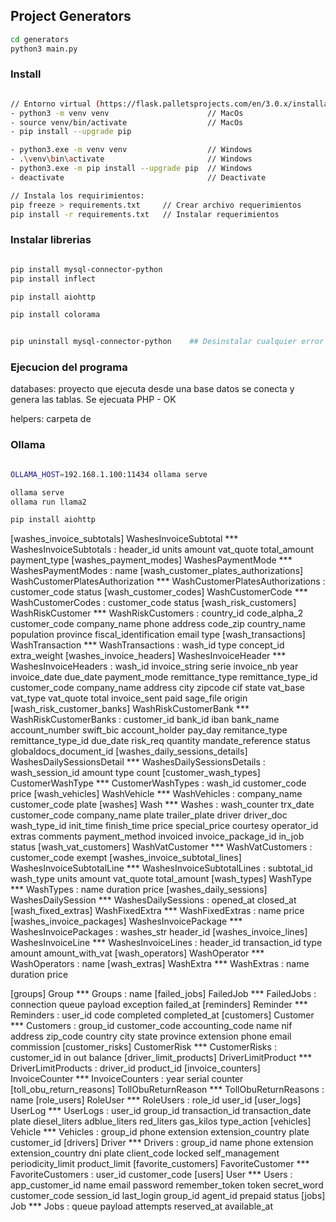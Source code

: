 ## Project Generators


```sh
cd generators
python3 main.py
```


### Install

```sh

// Entorno virtual (https://flask.palletsprojects.com/en/3.0.x/installation/)
- python3 -m venv venv                      // MacOs
- source venv/bin/activate                  // MacOs
- pip install --upgrade pip

- python3.exe -m venv venv                  // Windows
- .\venv\bin\activate                       // Windows
- python3.exe -m pip install --upgrade pip  // Windows
- deactivate                                // Deactivate

// Instala los requirimientos:
pip freeze > requirements.txt     // Crear archivo requerimientos
pip install -r requirements.txt   // Instalar requerimientos 

```


### Instalar librerias

```sh

pip install mysql-connector-python 
pip install inflect

pip install aiohttp

pip install colorama


pip uninstall mysql-connector-python    ## Desinstalar cualquier error reintalar

```




### Ejecucion del programa

databases: proyecto que ejecuta desde una base datos se conecta y genera las tablas. Se ejecuata PHP - OK


helpers: carpeta de 





### Ollama

```sh

OLLAMA_HOST=192.168.1.100:11434 ollama serve

ollama serve
ollama run llama2

pip install aiohttp

```




[washes_invoice_subtotals] WashesInvoiceSubtotal *** WashesInvoiceSubtotals : header_id units amount vat_quote total_amount payment_type
[washes_payment_modes] WashesPaymentMode *** WashesPaymentModes : name
[wash_customer_plates_authorizations] WashCustomerPlatesAuthorization *** WashCustomerPlatesAuthorizations : customer_code status
[wash_customer_codes] WashCustomerCode *** WashCustomerCodes : customer_code status
[wash_risk_customers] WashRiskCustomer *** WashRiskCustomers : country_id code_alpha_2 customer_code company_name phone address code_zip country_name population province fiscal_identification email type
[wash_transactions] WashTransaction *** WashTransactions : wash_id type concept_id extra_weight
[washes_invoice_headers] WashesInvoiceHeader *** WashesInvoiceHeaders : wash_id invoice_string serie invoice_nb year invoice_date due_date payment_mode remittance_type remittance_type_id customer_code company_name address city zipcode cif state vat_base vat_type vat_quote total invoice_sent paid sage_file origin
[wash_risk_customer_banks] WashRiskCustomerBank *** WashRiskCustomerBanks : customer_id bank_id iban bank_name account_number swift_bic account_holder pay_day remitance_type remittance_type_id due_date risk_req quantity mandate_reference status globaldocs_document_id
[washes_daily_sessions_details] WashesDailySessionsDetail *** WashesDailySessionsDetails : wash_session_id amount type count
[customer_wash_types] CustomerWashType *** CustomerWashTypes : wash_id customer_code price
[wash_vehicles] WashVehicle *** WashVehicles : company_name customer_code plate
[washes] Wash *** Washes : wash_counter trx_date customer_code company_name plate trailer_plate driver driver_doc wash_type_id init_time finish_time price special_price courtesy operator_id extras comments payment_method invoiced invoice_package_id in_job status
[wash_vat_customers] WashVatCustomer *** WashVatCustomers : customer_code exempt
[washes_invoice_subtotal_lines] WashesInvoiceSubtotalLine *** WashesInvoiceSubtotalLines : subtotal_id wash_type units amount vat_quote total_amount
[wash_types] WashType *** WashTypes : name duration price
[washes_daily_sessions] WashesDailySession *** WashesDailySessions : opened_at closed_at
[wash_fixed_extras] WashFixedExtra *** WashFixedExtras : name price
[washes_invoice_packages] WashesInvoicePackage *** WashesInvoicePackages : washes_str header_id
[washes_invoice_lines] WashesInvoiceLine *** WashesInvoiceLines : header_id transaction_id type amount amount_with_vat
[wash_operators] WashOperator *** WashOperators : name
[wash_extras] WashExtra *** WashExtras : name duration price








[groups] Group *** Groups : name
[failed_jobs] FailedJob *** FailedJobs : connection queue payload exception failed_at
[reminders] Reminder *** Reminders : user_id code completed completed_at
[customers] Customer *** Customers : group_id customer_code accounting_code name nif address zip_code country city state province extension phone email commission
[customer_risks] CustomerRisk *** CustomerRisks : customer_id in out balance
[driver_limit_products] DriverLimitProduct *** DriverLimitProducts : driver_id product_id
[invoice_counters] InvoiceCounter *** InvoiceCounters : year serial counter
[toll_obu_return_reasons] TollObuReturnReason *** TollObuReturnReasons : name
[role_users] RoleUser *** RoleUsers : role_id user_id
[user_logs] UserLog *** UserLogs : user_id group_id transaction_id transaction_date plate diesel_liters adblue_liters red_liters gas_kilos type_action
[vehicles] Vehicle *** Vehicles : group_id phone extension extension_country plate customer_id
[drivers] Driver *** Drivers : group_id name phone extension extension_country dni plate client_code locked self_management periodicity_limit product_limit
[favorite_customers] FavoriteCustomer *** FavoriteCustomers : user_id customer_code
[users] User *** Users : app_customer_id name email password remember_token token secret_word customer_code session_id last_login group_id agent_id prepaid status
[jobs] Job *** Jobs : queue payload attempts reserved_at available_at



